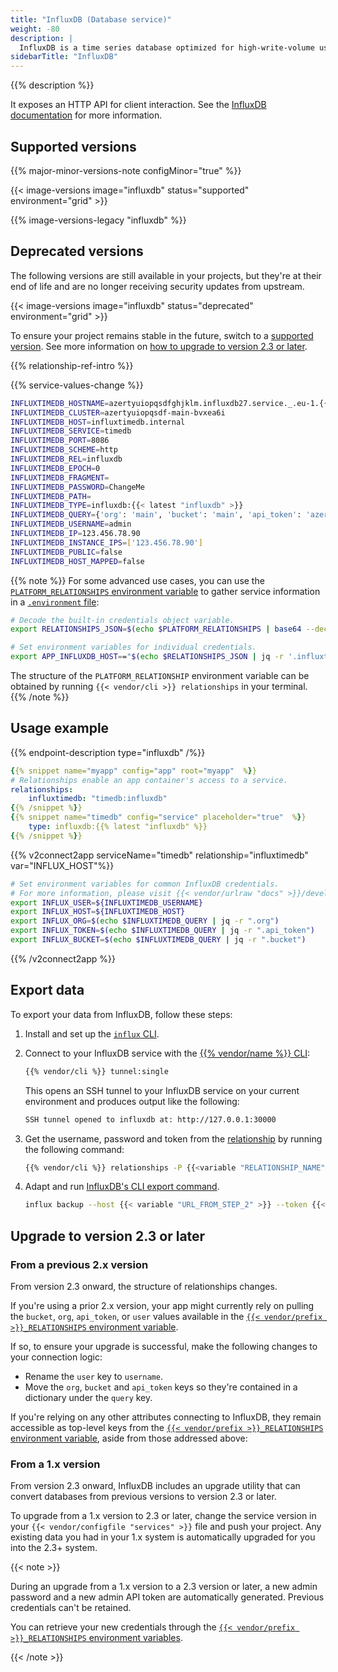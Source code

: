 ```yaml
---
title: "InfluxDB (Database service)"
weight: -80
description: |
  InfluxDB is a time series database optimized for high-write-volume use cases such as logs, sensor data, and real-time analytics.
sidebarTitle: "InfluxDB"
---
```


{{% description %}}

It exposes an HTTP API for client interaction. See the [InfluxDB documentation](https://docs.influxdata.com/influxdb) for more information.

## Supported versions

{{% major-minor-versions-note configMinor="true" %}}

{{< image-versions image="influxdb" status="supported" environment="grid" >}}

{{% image-versions-legacy "influxdb" %}}

## Deprecated versions

The following versions are still available in your projects,
but they're at their end of life and are no longer receiving security updates from upstream.

{{< image-versions image="influxdb" status="deprecated" environment="grid" >}}

To ensure your project remains stable in the future,
switch to a [supported version](#supported-versions).
See more information on [how to upgrade to version 2.3 or later](#upgrade-to-version-23-or-later).

{{% relationship-ref-intro %}}

{{% service-values-change %}}

```bash
INFLUXTIMEDB_HOSTNAME=azertyuiopqsdfghjklm.influxdb27.service._.eu-1.{{< vendor/urlraw "hostname" >}}
INFLUXTIMEDB_CLUSTER=azertyuiopqsdf-main-bvxea6i
INFLUXTIMEDB_HOST=influxtimedb.internal
INFLUXTIMEDB_SERVICE=timedb
INFLUXTIMEDB_PORT=8086
INFLUXTIMEDB_SCHEME=http
INFLUXTIMEDB_REL=influxdb
INFLUXTIMEDB_EPOCH=0
INFLUXTIMEDB_FRAGMENT=
INFLUXTIMEDB_PASSWORD=ChangeMe
INFLUXTIMEDB_PATH=
INFLUXTIMEDB_TYPE=influxdb:{{< latest "influxdb" >}}
INFLUXTIMEDB_QUERY={'org': 'main', 'bucket': 'main', 'api_token': 'azertyuiopqsdfghjklm1234567890'}
INFLUXTIMEDB_USERNAME=admin
INFLUXTIMEDB_IP=123.456.78.90
INFLUXTIMEDB_INSTANCE_IPS=['123.456.78.90']
INFLUXTIMEDB_PUBLIC=false
INFLUXTIMEDB_HOST_MAPPED=false
```

{{% note %}}
For some advanced use cases, you can use the [`PLATFORM_RELATIONSHIPS` environment variable](/development/variables/use-variables.md#use-provided-variables)
to gather service information in a [`.environment` file](/development/variables/set-variables.md#use-env-files):

```bash {location=".environment"}
# Decode the built-in credentials object variable.
export RELATIONSHIPS_JSON=$(echo $PLATFORM_RELATIONSHIPS | base64 --decode)

# Set environment variables for individual credentials.
export APP_INFLUXDB_HOST=="$(echo $RELATIONSHIPS_JSON | jq -r '.influxtimedb[0].host')"
```

The structure of the `PLATFORM_RELATIONSHIP` environment variable can be obtained by running `{{< vendor/cli >}} relationships` in your terminal.
{{% /note %}}

## Usage example

{{% endpoint-description type="influxdb" /%}}

```yaml {configFile="app"}
{{% snippet name="myapp" config="app" root="myapp"  %}}
# Relationships enable an app container's access to a service.
relationships:
    influxtimedb: "timedb:influxdb"
{{% /snippet %}}
{{% snippet name="timedb" config="service" placeholder="true"  %}}
    type: influxdb:{{% latest "influxdb" %}}
{{% /snippet %}}
```

{{% v2connect2app serviceName="timedb" relationship="influxtimedb" var="INFLUX_HOST"%}}

```bash {location="myapp/.environment"}
# Set environment variables for common InfluxDB credentials.
# For more information, please visit {{< vendor/urlraw "docs" >}}/development/variables.html#service-specific-variables.
export INFLUX_USER=${INFLUXTIMEDB_USERNAME}
export INFLUX_HOST=${INFLUXTIMEDB_HOST}
export INFLUX_ORG=$(echo $INFLUXTIMEDB_QUERY | jq -r ".org")
export INFLUX_TOKEN=$(echo $INFLUXTIMEDB_QUERY | jq -r ".api_token")
export INFLUX_BUCKET=$(echo $INFLUXTIMEDB_QUERY | jq -r ".bucket")
```

{{% /v2connect2app %}}

## Export data

To export your data from InfluxDB, follow these steps:

1. Install and set up the [`influx` CLI](https://docs.influxdata.com/influxdb/cloud/tools/influx-cli/).
2. Connect to your InfluxDB service with the [{{% vendor/name %}} CLI](../administration/cli/_index.md):

   ```bash
   {{% vendor/cli %}} tunnel:single
   ```

   This opens an SSH tunnel to your InfluxDB service on your current environment and produces output like the following:

   ```bash
   SSH tunnel opened to influxdb at: http://127.0.0.1:30000
   ```

3. Get the username, password and token from the [relationship](#relationship-reference) by running the following command:

   ```bash
   {{% vendor/cli %}} relationships -P {{<variable "RELATIONSHIP_NAME" >}}
   ```

4. Adapt and run [InfluxDB's CLI export command](https://docs.influxdata.com/influxdb/v2.3/reference/cli/influx/backup/).

    ``` bash
    influx backup --host {{< variable "URL_FROM_STEP_2" >}} --token {{< variable "API_TOKEN_FROM_STEP_3" >}}
    ```

## Upgrade to version 2.3 or later

### From a previous 2.x version

From version 2.3 onward, the structure of relationships changes.

If you're using a prior 2.x version, your app might currently rely on pulling the `bucket`, `org`, `api_token`,
or `user` values available in the [`{{< vendor/prefix >}}_RELATIONSHIPS` environment variable](#relationship-reference).

If so, to ensure your upgrade is successful, make the following changes to your connection logic:

- Rename the `user` key to `username`.
- Move the `org`, `bucket` and `api_token` keys so they're contained in a dictionary under the `query` key.

If you're relying on any other attributes connecting to InfluxDB, they remain accessible as top-level keys from the [`{{< vendor/prefix >}}_RELATIONSHIPS` environment variable](#relationship-reference), aside from those addressed above:

### From a 1.x version

From version 2.3 onward, InfluxDB includes an upgrade utility that can convert databases from previous versions to version 2.3 or later.

To upgrade from a 1.x version to 2.3 or later,
change the service version in your `{{< vendor/configfile "services" >}}` file and push your project.
Any existing data you had in your 1.x system is automatically upgraded for you into the 2.3+ system.

{{< note >}}

During an upgrade from a 1.x version to a 2.3 version or later,
a new admin password and a new admin API token are automatically generated.
Previous credentials can't be retained.

You can retrieve your new credentials through the [`{{< vendor/prefix >}}_RELATIONSHIPS` environment variables](/development/variables/_index.md#service-specific-variables).

{{< /note >}}
